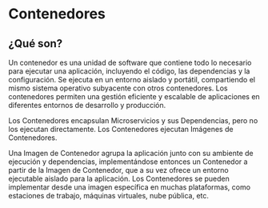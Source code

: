 # Contenedores

## ¿Qué son?

Un contenedor es una unidad de software que contiene todo lo necesario para ejecutar una aplicación, incluyendo el código, las dependencias y la configuración. Se ejecuta en un entorno aislado y portátil, compartiendo el mismo sistema operativo subyacente con otros contenedores. Los contenedores permiten una gestión eficiente y escalable de aplicaciones en diferentes entornos de desarrollo y producción.

Los Contenedores encapsulan Microservicios y sus Dependencias, pero no los ejecutan directamente. Los Contenedores ejecutan Imágenes de Contenedores.

Una Imagen de Contenedor agrupa la aplicación junto con su ambiente de ejecución y dependencias, implementándose entonces un Contenedor a partir de la Imagen de Contenedor, que a su vez ofrece un entorno ejecutable aislado para la aplicación. Los Contenedores se pueden implementar desde una imagen específica en muchas plataformas, como estaciones de trabajo, máquinas virtuales, nube pública, etc.